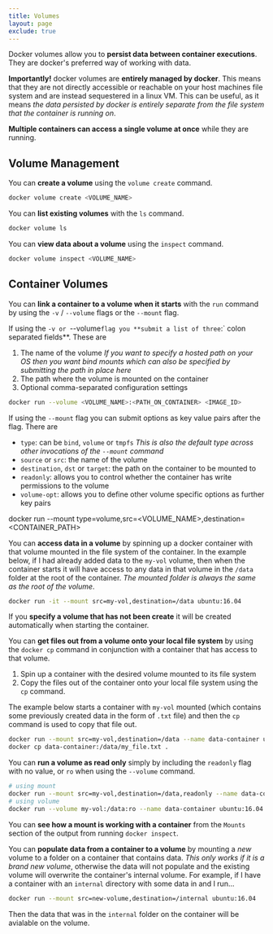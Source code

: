 ```yaml
---
title: Volumes
layout: page
exclude: true
---
```


Docker volumes allow you to **persist data between container executions**. They are docker's preferred way of working with data.

**Importantly!** docker volumes are **entirely managed by docker**. This means that they are not directly accessible or reachable on your host machines file system and are instead sequestered in a linux VM. This can be useful, as it means *the data persisted by docker is entirely separate from the file system that the container is running on*.

**Multiple containers can access a single volume at once** while they are running.

## Volume Management

You can **create a volume** using the `volume create` command.
```bash
docker volume create <VOLUME_NAME>
```

You can **list existing volumes** with the `ls` command.
```bash
docker volume ls
```

You can **view data about a volume** using the `inspect` command.
```bash
docker volume inspect <VOLUME_NAME>
```

## Container Volumes

You can **link a container to a volume when it starts** with the `run` command by using the `-v` / `--volume` flags or the `--mount` flag.

If using the `-v or `--volume` flag you **submit a list of three `:` colon separated fields**. These are

1. The name of the volume *If you want to specify a hosted path on your OS then you want bind mounts which can also be specified by submitting the path in place here*
2. The path where the volume is mounted on the container
3. Optional comma-separated configuration settings

```bash
docker run --volume <VOLUME_NAME>:<PATH_ON_CONTAINER> <IMAGE_ID>
```

If using the `--mount` flag you can submit options as key value pairs after the flag. There are

- `type`: can be `bind`, `volume` or `tmpfs` *This is also the default type across other invocations of the `--mount` command*
- `source` or `src`: the name of the volume
- `destination`, `dst` or `target`: the path on the container to be mounted to
- `readonly`: allows you to control whether the container has write permissions to the volume
- `volume-opt`: allows you to define other volume specific options as further key pairs

docker run --mount type=volume,src=<VOLUME_NAME>,destination=<CONTAINER_PATH>

You can **access data in a volume** by spinning up a docker container with that volume mounted in the file system of the container. In the example below, if I had already added data to the `my-vol` volume, then when the container starts it will have access to any data in that volume in the `/data` folder at the root of the container. *The mounted folder is always the same as the root of the volume*.
```bash
docker run -it --mount src=my-vol,destination=/data ubuntu:16.04
```

If you **specify a volume that has not been create** it will be created automatically when starting the container.

You can **get files out from a volume onto your local file system** by using the `docker cp` command in conjunction with a container that has access to that volume.

1. Spin up a container with the desired volume mounted to its file system
2. Copy the files out of the container onto your local file system using the `cp` command.

The example below starts a container with `my-vol` mounted (which contains some previously created data in the form of `.txt` file) and then the `cp` command is used to copy that file out.

```bash
docker run --mount src=my-vol,destination=/data --name data-container ubuntu:16.04
docker cp data-container:/data/my_file.txt .
```

You can **run a volume as read only** simply by including the `readonly` flag with no value, or `ro` when using the `--volume` command.
```bash
# using mount
docker run --mount src=my-vol,destination=/data,readonly --name data-container ubuntu:16.04
# using volume
docker run --volume my-vol:/data:ro --name data-container ubuntu:16.04
```

You can **see how a mount is working with a container** from the `Mounts` section of the output from running `docker inspect`.

You can **populate data from a container to a volume** by mounting a *new* volume to a folder on a container that contains data. *This only works if it is a brand new volume*, otherwise the data will not populate and the existing volume will overwrite the container's internal volume. For example, if I have a container with an `internal` directory with some data in and I run...
```bash
docker run --mount src=new-volume,destination=/internal ubuntu:16.04
```

Then the data that was in the `internal` folder on the container will be avialable on the volume.
